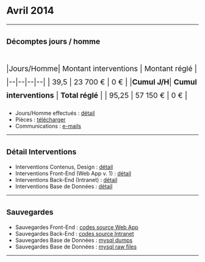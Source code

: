 <script src="https://code.jquery.com/jquery-3.2.1.min.js"></script>



<script>
  
  $(document).ready(function(){
$('a').attr('target','_blank');
// force PDF Files to open in new window
    $('a[href$=".pdf"]').attr('target', '_blank');
  });
  
  
  
 </script>




<style>
  
  h1 {
    margin-top: 3rem;
    font-size: 2rem;
}  


h2 {
    margin-top: 2rem;
    font-size: 1.6rem;
} 

  
h3 {
    margin-top: 2rem;
    font-size: 1.2rem;
} 


p{
  margin-top: 2.6rem;
  font-size:1.2rem;
  line-height: 2.2rem;
  }





</style>







## **Avril 2014**  


---
### Décomptes jours / homme

|Jours/Homme| Montant interventions | Montant réglé |
|--|--|--|--|
| 39,5 | 23 700 € | 0 € |
|**Cumul J/H**| **Cumul interventions** | **Total réglé** |
| 95,25 | 57 150 € | 0 € |


 - Jours/Homme effectués : [détail](https://docs.google.com/spreadsheets/d/1KixK5mX9GwiczcoHvZs41qNYuXUVKQY-yVzJ2AQ2LT8/edit#gid=1297054198)
 - Pièces : [télécharger](https://drive.google.com/file/d/1eVXWFJwpGr8uWVKbF8dWPqe_LDWbMXk1/view?usp=sharing)
 - Communications : [e-mails](http://ns367573.ovh.net/castle_intranet/utilities/emails_by_category/2014-04)
---

### Détail Interventions

- Interventions Contenus, Design : [détail](http://ns367573.ovh.net/castle_intranet/utilities/reorganiser/design/2014-04)  
 - Interventions Front-End  (Web App v. 1) : [détail](http://ns367573.ovh.net/castle_intranet/utilities/reorganiser/web_app_v1/2014-04)
 - Interventions Back-End (Intranet) : [détail](http://ns367573.ovh.net/castle_intranet/utilities/reorganiser/intranet/2014-04)
 - Interventions Base de Données : [détail](http://ns367573.ovh.net/castle_intranet/utilities/backend_counter_content/2014-04)

---

### Sauvegardes

 - Sauvegardes Front-End : [codes source Web App](http://ns367573.ovh.net/castle_intranet/utilities/list_webapp_backups/web_app/2014-04)
 - Sauvegardes Back-End : [codes source Intranet](http://ns367573.ovh.net/castle_intranet/utilities/list_webapp_backups/intranet/2014-04)
 - Sauvegardes Base de Données : [mysql dumps](http://ns367573.ovh.net/castle_intranet/utilities/list_webapp_backups/mysql_dumps/2014-04)
 - Sauvegardes Base de Données : [mysql raw files](http://ns367573.ovh.net/castle_intranet/utilities/list_webapp_backups/mysql_raws/2014-04)

---

